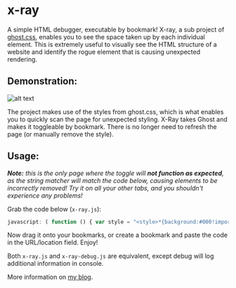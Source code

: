  # x-ray

A simple HTML debugger, executable by bookmark! X-ray, a sub project of [ghost.css](https://gist.github.com/wernull/e9456b7aba5a3f9f91a6#file-ghost-css), enables you to see the space taken up by each individual element. This is extremely useful to visually see the HTML structure of a website and identify the rogue element that is causing unexpected rendering. 

## Demonstration:
![alt text](http://i.imgur.com/ZycRj7m.gif "x-ray demonstration")

The project makes use of the styles from ghost.css, which is what enables you to quickly scan the page for unexpected styling. X-Ray takes Ghost and makes it toggleable by bookmark. There is no longer need to refresh the page (or manually remove the style). 

## Usage: 
*__Note:__ this is the only page where the toggle will __not function as expected__, as the string matcher will match the code below, causing elements to be incorrectly removed! Try it on all your other tabs, and you shouldn't experience any problems!*

Grab the code below (```x-ray.js```):
```javascript
javascript: ( function () { var style = "<style>*{background:#000!important;color:#0f0!important;outline:solid #f00 1px!important;}</style>"; var elements = document.body.getElementsByTagName("*"); var items = []; for (var i = 0; i < elements.length; i++) { if (elements[i].innerHTML.indexOf("background:#000!important;color:#0f0!important;outline:solid #f00 1px!important;") != -1) { items.push(elements[i]); } } if (items.length > 0) { for (var i = 0; i < items.length; i++) { items[i].innerHTML = ""; } } else { document.body.innerHTML += style; } } )();
``` 

Now drag it onto your bookmarks, or create a bookmark and paste the code in the URL/location field. Enjoy!

Both ```x-ray.js``` and ```x-ray-debug.js``` are equivalent, except debug will log additional information in console. 

More information on [my blog](https://www.benjaminscabbia.co.uk/blog/programming/x-ray/). 
